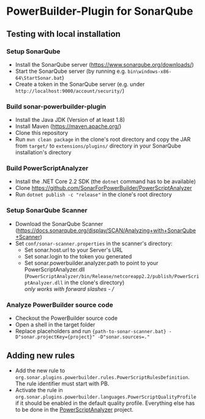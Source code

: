 PowerBuilder-Plugin for SonarQube
=================================

Testing with local installation
-------------------------------

### Setup SonarQube

- Install the SonarQube server (https://www.sonarqube.org/downloads/)
- Start the SonarQube server (by running e.g. `bin\windows-x86-64\StartSonar.bat`)
- Create a token in the SonarQube server (e.g. under `http://localhost:9000/account/security/`)

### Build sonar-powerbuilder-plugin

- Install the Java JDK (Version of at least 1.8)
- Install Maven (https://maven.apache.org/)
- Clone this repository
- Run `mvn clean package` in the clone's root directory and copy the JAR from `target/`
  to `extensions/plugins/` directory in your SonarQube installation's directory

### Build PowerScriptAnalyzer

- Install the .NET Core 2.2 SDK (the `dotnet` command has to be available)
- Clone https://github.com/SonarForPowerBuilder/PowerScriptAnalyzer
- Run `dotnet publish -c "release"` in the clone's root directory

### Setup SonarQube Scanner

- Download the SonarQube Scanner (https://docs.sonarqube.org/display/SCAN/Analyzing+with+SonarQube+Scanner)
- Set `conf/sonar-scanner.properties` in the scanner's directory:
  - Set sonar.host.url to your Server's URL
  - Set sonar.login to the token you generated
  - Set sonar.powerbuilder.analyzer.path to point to your PowerScriptAnalyzer.dll
    (`PowerScriptAnalyzer/bin/Release/netcoreapp2.2/publish/PowerScriptAnalyzer.dll` in the clone's directory)  
    *only works with forward slashes - /*

### Analyze PowerBuilder source code

- Checkout the PowerBuilder source code
- Open a shell in the target folder
- Replace placeholders and run `{path-to-sonar-scanner.bat} -D"sonar.projectKey={project}" -D"sonar.sources=."`

Adding new rules
----------------

- Add the new rule to `org.sonar.plugins.powerbuilder.rules.PowerScriptRulesDefinition`.
  The rule identifier must start with PB.
- Activate the rule in `org.sonar.plugins.powerbuilder.languages.PowerScriptQualityProfile` if it should be enabled in the
  default quality profile.
Everything else has to be done in the [PowerScriptAnalyzer](https://github.com/SonarForPowerBuilder/PowerScriptAnalyzer)
project.

